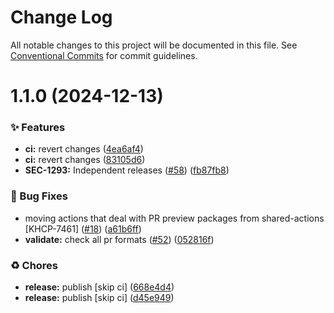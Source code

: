 # Change Log

All notable changes to this project will be documented in this file.
See [Conventional Commits](https://conventionalcommits.org) for commit guidelines.

# 1.1.0 (2024-12-13)


### ✨ Features

* **ci:** revert changes ([4ea6af4](https://github.com/Kong/public-shared-actions/commit/4ea6af4a43d3fc3695f27945376fb6a7aff47b30))
* **ci:** revert changes ([83105d6](https://github.com/Kong/public-shared-actions/commit/83105d674d1d85733477145289a0f195bc92940d))
* **SEC-1293:** Independent releases ([#58](https://github.com/Kong/public-shared-actions/issues/58)) ([fb87fb8](https://github.com/Kong/public-shared-actions/commit/fb87fb8b11c77c8e35494829210ae2adf2a04461))


### 🐛 Bug Fixes

* moving actions that deal with PR preview packages from shared-actions [KHCP-7461] ([#18](https://github.com/Kong/public-shared-actions/issues/18)) ([a61b6ff](https://github.com/Kong/public-shared-actions/commit/a61b6ff5141d0692f3a0fe1c2bff5b4c1b63aee7))
* **validate:** check all pr formats ([#52](https://github.com/Kong/public-shared-actions/issues/52)) ([052816f](https://github.com/Kong/public-shared-actions/commit/052816facfea621ca1d555d69fb84cd9b4c446ec))


### ♻️ Chores

* **release:** publish [skip ci] ([668e4d4](https://github.com/Kong/public-shared-actions/commit/668e4d4110f5ff4c45b05795f6d7a4af0433a66b))
* **release:** publish [skip ci] ([d45e949](https://github.com/Kong/public-shared-actions/commit/d45e949cac4fd5a308d48e1cdd8f5c32211960a1))
